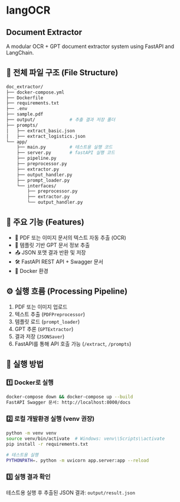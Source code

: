 # langOCR

## Document Extractor
A modular OCR + GPT document extractor system using FastAPI and LangChain.

## 📁 전체 파일 구조 (File Structure)

```bash
doc_extractor/
├── docker-compose.yml
├── Dockerfile
├── requirements.txt
├── .env
├── sample.pdf
├── output/             # 추출 결과 저장 폴더
├── prompts/
│   ├── extract_basic.json
│   ├── extract_logistics.json
└── app/
    ├── main.py         # 테스트용 실행 코드 
    ├── server.py       # fastAPI 실행 코드
    ├── pipeline.py
    ├── preprocessor.py
    ├── extractor.py
    ├── output_handler.py
    ├── prompt_loader.py
    └── interfaces/
        ├── preprocessor.py
        ├── extractor.py
        └── output_handler.py
```
## 🧩 주요 기능 (Features)

- 📄 PDF 또는 이미지 문서의 텍스트 자동 추출 (OCR)
- 💬 템플릿 기반 GPT 문서 정보 추출
- 📤 JSON 포맷 결과 반환 및 저장
- 🛠️ FastAPI REST API + Swagger 문서
- 🐳 Docker 환경 

## ⚙️ 실행 흐름 (Processing Pipeline)

1. PDF 또는 이미지 업로드
2. 텍스트 추출 (`PDFPreprocessor`)
3. 템플릿 로드 (`prompt_loader`)
4. GPT 추론 (`GPTExtractor`)
5. 결과 저장 (`JSONSaver`)
6. FastAPI를 통해 API 호출 가능 (`/extract`, `/prompts`)

## 🚀 실행 방법
### 1️⃣ Docker로 실행
```bash
docker-compose down && docker-compose up --build
FastAPI Swagger 문서: http://localhost:8000/docs
```

### 2️⃣ 로컬 개발환경 실행 (venv 권장)
```bash
python -m venv venv
source venv/bin/activate  # Windows: venv\\Scripts\\activate
pip install -r requirements.txt

# 테스트용 실행
PYTHONPATH=. python -m uvicorn app.server:app --reload
```

### 3️⃣ 실행 결과 확인
테스트용 실행 후 추출된 JSON 결과: `output/result.json`

